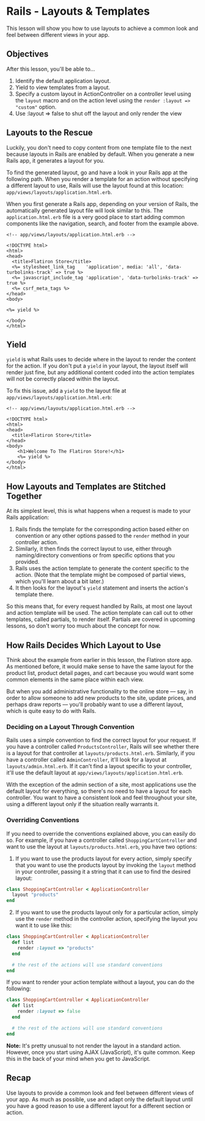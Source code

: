 # Rails - Layouts & Templates

This lesson will show you how to use layouts to achieve a common look and feel between different views in your app.

## Objectives

After this lesson, you'll be able to...

1. Identify the default application layout.
2. Yield to view templates from a layout.
3. Specify a custom layout in ActionController on a controller level using the `layout` macro and on the action level using the `render :layout => "custom"` option.
4. Use :layout => false to shut off the layout and only render the view

## Layouts to the Rescue

Luckily, you don't need to copy content from one template file to the next because layouts in Rails are enabled by default. When you generate a new Rails app, it generates a layout for you.

To find the generated layout, go and have a look in your Rails app at the following path. When you render a template for an action without specifying a different layout to use, Rails will use the layout found at this location: `app/views/layouts/application.html.erb`.

When you first generate a Rails app, depending on your version of Rails, the automatically generated layout file will look similar to this. The `application.html.erb` file is a very good place to start adding common components like the navigation, search, and footer from the example above.

```erb
<!-- app/views/layouts/application.html.erb -->

<!DOCTYPE html>
<html>
<head>
  <title>Flatiron Store</title>
  <%= stylesheet_link_tag    'application', media: 'all', 'data-turbolinks-track' => true %>
  <%= javascript_include_tag 'application', 'data-turbolinks-track' => true %>
  <%= csrf_meta_tags %>
</head>
<body>

<%= yield %>

</body>
</html>
```

## Yield

`yield` is what Rails uses to decide where in the layout to render the content for the action. If you don't put a `yield` in your layout, the layout itself will render just fine, but any additional content coded into the action templates will not be correctly placed within the layout.

To fix this issue, add a `yield` to the layout file at `app/views/layouts/application.html.erb`:

```erb
<!-- app/views/layouts/application.html.erb -->

<!DOCTYPE html>
<html>
<head>
  <title>Flatiron Store</title>
</head>
<body>
    <h1>Welcome To The Flatiron Store!</h1>
    <%= yield %>    
</body>
</html>
```

## How Layouts and Templates are Stitched Together

At its simplest level, this is what happens when a request is made to your Rails application:

1. Rails finds the template for the corresponding action based either on convention or any other options passed to the `render` method in your controller action.
2. Similarly, it then finds the correct layout to use, either through naming/directory conventions or from specific options that you provided.
3. Rails uses the action template to generate the content specific to the action. (Note that the template might be composed of partial views, which you'll learn about a bit later.)
4. It then looks for the layout's `yield` statement and inserts the action's template there.

So this means that, for every request handled by Rails, at most one layout and action template will be used. The action template can call out to other templates, called partials, to render itself. Partials are covered in upcoming lessons, so don't worry too much about the concept for now.

## How Rails Decides Which Layout to Use

Think about the example from earlier in this lesson, the Flatiron store app. As mentioned before, it would make sense to have the same layout for the product list, product detail pages, and cart because you would want some common elements in the same place within each view.

But when you add administrative functionality to the online store –– say, in order to allow someone to add new products to the site, update prices, and perhaps draw reports –– you'll probably want to use a different layout, which is quite easy to do with Rails.

### Deciding on a Layout Through Convention

Rails uses a simple convention to find the correct layout for your request. If you have a controller called `ProductsController`, Rails will see whether there is a layout for that controller at `layouts/products.html.erb`. Similarly, if you have a controller called `AdminController`, it'll look for a layout at `layouts/admin.html.erb`. If it can't find a layout specific to your controller, it'll use the default layout at `app/views/layouts/application.html.erb`.

With the exception of the admin section of a site, most applications use the default layout for everything, so there's no need to have a layout for each controller. You want to have a consistent look and feel throughout your site, using a different layout only if the situation really warrants it.

### Overriding Conventions

If you need to override the conventions explained above, you can easily do so. For example, if you have a controller called `ShoppingCartController` and want to use the layout at `layouts/products.html.erb`, you have two options:

1. If you want to use the products layout for every action, simply specify that you want to use the products layout by invoking the `layout` method in your controller, passing it a string that it can use to find the desired layout:

  ```ruby
  class ShoppingCartController < ApplicationController
    layout "products"
  end
  ```

2. If you want to use the products layout only for a particular action, simply use the `render` method in the controller action, specifying the layout you want it to use like this:

  ```ruby
  class ShoppingCartController < ApplicationController
    def list
      render :layout => "products"
    end
  
    # the rest of the actions will use standard conventions
  end
  ```

If you want to render your action template without a layout, you can do the following:

```ruby
class ShoppingCartController < ApplicationController
  def list
    render :layout => false
  end

  # the rest of the actions will use standard conventions
end
```

**Note:** It's pretty unusual to not render the layout in a standard action.  However, once you start using AJAX (JavaScript), it's quite common. Keep this in the back of your mind when you get to JavaScript.

## Recap

Use layouts to provide a common look and feel between different views of your app. As much as possible, use and adapt only the default layout until you have a good reason to use a different layout for a different section or action.